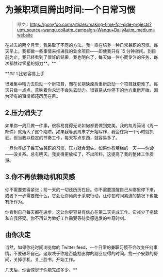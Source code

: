 # 为兼职项目腾出时间:一个日常习惯

> 原文：<https://ponyfoo.com/articles/making-time-for-side-projects?utm_source=wanqu.co&utm_campaign=Wanqu+Daily&utm_medium=website>



在过去的两个月里，我采取了不同的方法。我一直在培养一种日常兼职的习惯。每天早上，我都做一些事情来推进我的业余项目——即使我只有 15 分钟空闲。到目前为止，我已经看到了很好的结果。我也明白了，每天做一件小而专注的任务，每次都胜过零星的努力**。**

 **## 1.比较容易上手

很难集中精力去启动一个新项目，而在长期缺席后重新启动一个项目就更难了。每天只做一点点，意味着你永远不会失去动力。很容易从你停下的地方重新开始，因为所有的事情都还历历在目。

## 2.压力消失了

如果你一周只做一件事，很容易觉得无论如何都要做到完美。我的每周简讯《周一邮件》就落入了这个陷阱。如果我等到周末才开始写作，我会在第一个小时就抓狂。但当我以稳定的节奏工作，每天写点东西，就容易多了。

一旦你养成了每天做兼职的习惯，压力就会消失。如果你有糟糕的一天——你*会*——没关系。总有明天。我变得更放松了，不出所料，这提高了我的整体工作质量。

## 3.你不再依赖动机和灵感

你不需要变得紧张；前一天的一切还历历在目。你不需要提醒自己从哪里停下来，或者下一步需要做什么。它会让你倾向于采取行动，让你在时间紧迫的情况下也能有所作为。

你看到自己每天都在进步，这让你更容易有信心在第二天完成工作。它减少了拖延和自我怀疑。你不再认为做好工作需要等待灵感迸发的神奇时刻。

## 由你决定

当然，如果你花时间浏览你的 Twitter feed，一个日常的兼职习惯不会改变任何事情。不要破坏自己。这取决于你是否能抽出你的副业应得的时间。找一个安静的房间，关掉手机，关上脸书，开始工作。

几天后，你会惊讶于你能完成多少。** 